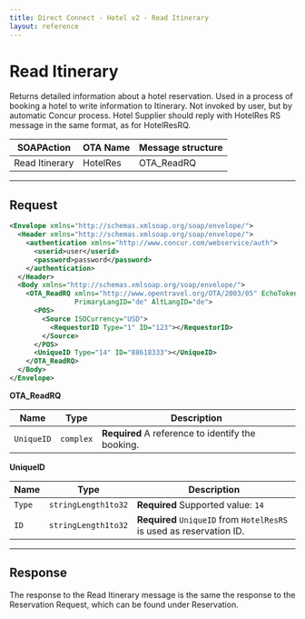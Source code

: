 ```yaml
---
title: Direct Connect - Hotel v2 - Read Itinerary
layout: reference
---
```


# Read Itinerary

Returns detailed information about a hotel reservation. Used in a process of booking a hotel to write information to Itinerary. Not invoked by user, but by automatic Concur process. Hotel Supplier should reply with HotelRes RS message in the same format, as for HotelResRQ.

|SOAPAction|OTA Name|Message structure|
|----------------|----------|-------------------|
|Read Itinerary|HotelRes|OTA_ReadRQ|

---

## Request

```xml
<Envelope xmlns="http://schemas.xmlsoap.org/soap/envelope/">
  <Header xmlns="http://schemas.xmlsoap.org/soap/envelope/">
    <authentication xmlns="http://www.concur.com/webservice/auth">
      <userid>user</userid>
      <password>password</password>
    </authentication>
  </Header>
  <Body xmlns="http://schemas.xmlsoap.org/soap/envelope/">
    <OTA_ReadRQ xmlns="http://www.opentravel.org/OTA/2003/05" EchoToken="test_request_id" Version="5.002"
                PrimaryLangID="de" AltLangID="de">
      <POS>
        <Source ISOCurrency="USD">
          <RequestorID Type="1" ID="123"></RequestorID>
        </Source>
      </POS>
      <UniqueID Type="14" ID="88618333"></UniqueID>
    </OTA_ReadRQ>
  </Body>
</Envelope>
```


**OTA_ReadRQ**

|Name|Type|Description|
|---------|------------|-------------|
|`UniqueID`|`complex`|**Required** A reference to identify the booking.|

**UniqueID**

|Name|Type|Description|
|---------|------------|-------------|
|`Type`|`stringLength1to32`|**Required** Supported value: `14`|
|`ID`|`stringLength1to32`|**Required** `UniqueID` from `HotelResRS` is used as reservation ID.|

---

## Response

The response to the Read Itinerary message is the same the response to the Reservation Request, which can be found under Reservation.
